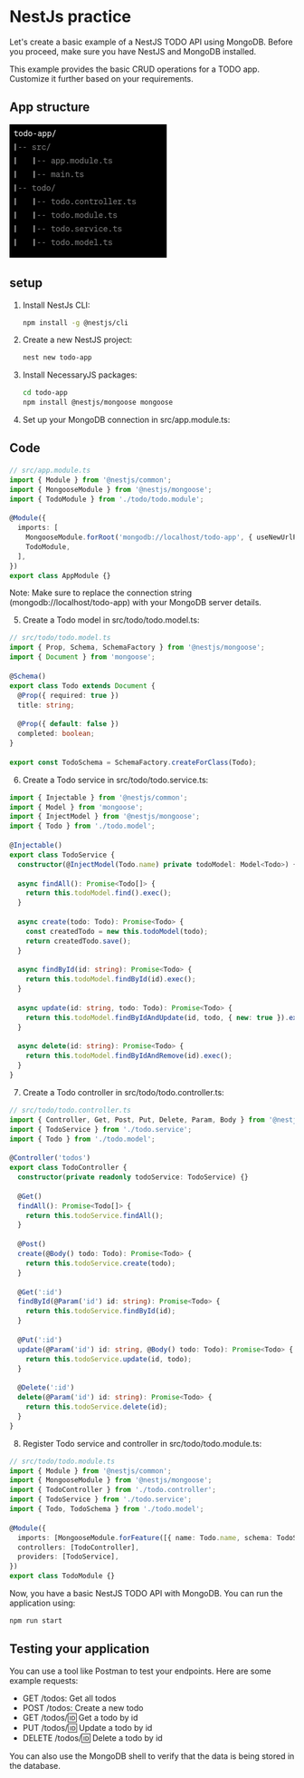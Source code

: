 # NestJs practice

Let's create a basic example of a NestJS TODO API using MongoDB. Before you
proceed, make sure you have NestJS and MongoDB installed.

This example provides the basic CRUD operations for a TODO app. Customize it
further based on your requirements.

## App structure

![alt text](image-2.png)

## setup

1.  Install NestJs CLI:

    ```bash
    npm install -g @nestjs/cli
    ```

2.  Create a new NestJS project:

    ```bash
    nest new todo-app
    ```

3.  Install NecessaryJS packages:

    ```bash
    cd todo-app
    npm install @nestjs/mongoose mongoose
    ```

4.  Set up your MongoDB connection in src/app.module.ts:

## Code

```Typescript
// src/app.module.ts
import { Module } from '@nestjs/common';
import { MongooseModule } from '@nestjs/mongoose';
import { TodoModule } from './todo/todo.module';

@Module({
  imports: [
    MongooseModule.forRoot('mongodb://localhost/todo-app', { useNewUrlParser: true }),
    TodoModule,
  ],
})
export class AppModule {}
```

Note: Make sure to replace the connection string (mongodb://localhost/todo-app)
with your MongoDB server details.

5.  Create a Todo model in src/todo/todo.model.ts:

```Typescript
// src/todo/todo.model.ts
import { Prop, Schema, SchemaFactory } from '@nestjs/mongoose';
import { Document } from 'mongoose';

@Schema()
export class Todo extends Document {
  @Prop({ required: true })
  title: string;

  @Prop({ default: false })
  completed: boolean;
}

export const TodoSchema = SchemaFactory.createForClass(Todo);
```

6. Create a Todo service in src/todo/todo.service.ts:

```Typescript
import { Injectable } from '@nestjs/common';
import { Model } from 'mongoose';
import { InjectModel } from '@nestjs/mongoose';
import { Todo } from './todo.model';

@Injectable()
export class TodoService {
  constructor(@InjectModel(Todo.name) private todoModel: Model<Todo>) {}

  async findAll(): Promise<Todo[]> {
    return this.todoModel.find().exec();
  }

  async create(todo: Todo): Promise<Todo> {
    const createdTodo = new this.todoModel(todo);
    return createdTodo.save();
  }

  async findById(id: string): Promise<Todo> {
    return this.todoModel.findById(id).exec();
  }

  async update(id: string, todo: Todo): Promise<Todo> {
    return this.todoModel.findByIdAndUpdate(id, todo, { new: true }).exec();
  }

  async delete(id: string): Promise<Todo> {
    return this.todoModel.findByIdAndRemove(id).exec();
  }
}
```

7.  Create a Todo controller in src/todo/todo.controller.ts:

```Typescript
// src/todo/todo.controller.ts
import { Controller, Get, Post, Put, Delete, Param, Body } from '@nestjs/common';
import { TodoService } from './todo.service';
import { Todo } from './todo.model';

@Controller('todos')
export class TodoController {
  constructor(private readonly todoService: TodoService) {}

  @Get()
  findAll(): Promise<Todo[]> {
    return this.todoService.findAll();
  }

  @Post()
  create(@Body() todo: Todo): Promise<Todo> {
    return this.todoService.create(todo);
  }

  @Get(':id')
  findById(@Param('id') id: string): Promise<Todo> {
    return this.todoService.findById(id);
  }

  @Put(':id')
  update(@Param('id') id: string, @Body() todo: Todo): Promise<Todo> {
    return this.todoService.update(id, todo);
  }

  @Delete(':id')
  delete(@Param('id') id: string): Promise<Todo> {
    return this.todoService.delete(id);
  }
}

```

8. Register Todo service and controller in src/todo/todo.module.ts:

```Typescript
// src/todo/todo.module.ts
import { Module } from '@nestjs/common';
import { MongooseModule } from '@nestjs/mongoose';
import { TodoController } from './todo.controller';
import { TodoService } from './todo.service';
import { Todo, TodoSchema } from './todo.model';

@Module({
  imports: [MongooseModule.forFeature([{ name: Todo.name, schema: TodoSchema }])],
  controllers: [TodoController],
  providers: [TodoService],
})
export class TodoModule {}
```

Now, you have a basic NestJS TODO API with MongoDB. You can run the application
using:

```bash
npm run start
```

## Testing your application

You can use a tool like Postman to test your endpoints. Here are some example
requests:

- GET /todos: Get all todos
- POST /todos: Create a new todo
- GET /todos/:id: Get a todo by id
- PUT /todos/:id: Update a todo by id
- DELETE /todos/:id: Delete a todo by id

You can also use the MongoDB shell to verify that the data is being stored in
the database.
